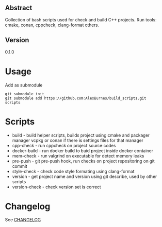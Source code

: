 ## Abstract

Collection of bash scripts used for check and build C++ projects.
Run tools: cmake, conan, cppcheck, clang-format others.

## Version

0.1.0

# Usage

Add as submodule

    git submodule init
    git submodule add https://github.com:AlexBurnes/build_scripts.git scripts

# Scripts

* build - build helper scripts, builds project using cmake and packager manager vcpkg or conan if there is settings files for that manager
* cpp-check - run cppcheck on project source codes
* docker-build - run docker build to buid project inside docker container
* mem-check - run valgrind on executable for detect memory leaks
* pre-push - git pre-push hook, run checks on project repositoring on git commit
* style-check - check code style formating using clang-format
* version - get project name and version using git describe, used by other scripts
* version-check - check version set is correct

# Changelog

See [CHANGELOG](CHANGELOG.md)
